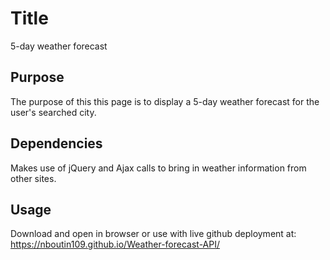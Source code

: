 # Title
5-day weather forecast

## Purpose
The purpose of this this page is to display a 5-day weather forecast for the user's searched city.

## Dependencies
Makes use of jQuery and Ajax calls to bring in weather information from other sites.

## Usage
Download and open in browser or use with live github deployment at: https://nboutin109.github.io/Weather-forecast-API/